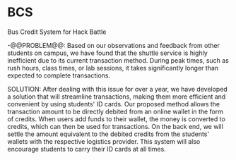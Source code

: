 # BCS
Bus Credit System for Hack Battle 

-@@PROBLEM@@: Based on our observations and feedback from other students on campus, we have found that the shuttle service is highly inefficient due to its current transaction method. During peak times, such as rush hours, class times, or lab sessions, it takes significantly longer than expected to complete transactions.

SOLUTION: After dealing with this issue for over a year, we have developed a solution that will streamline transactions, making them more efficient and convenient by using students' ID cards. Our proposed method allows the transaction amount to be directly debited from an online wallet in the form of credits. When users add funds to their wallet, the money is converted to credits, which can then be used for transactions. On the back end, we will settle the amount equivalent to the debited credits from the students' wallets with the respective logistics provider. This system will also encourage students to carry their ID cards at all times.
